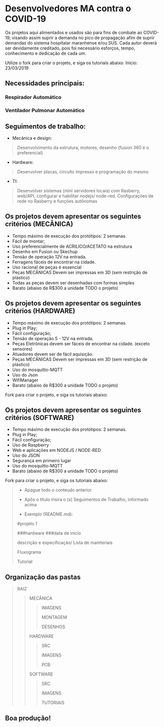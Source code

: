 # Desenvolvedores MA contra o COVID-19


Os projetos aqui alimentados e usados são para fins de combate ao COVID-19, visando assim suprir a demanda no pico de propagação afim de suprir demandas do sistema hospitalar maranhense e/ou SUS.
Cada autor deverá ser devidamente creditado, pois foi necessário esforços, tempo, conhecimento e dedicação de cada um.

Utilize o fork para criar o projeto, e siga os tutoriais abaixo:
Inicio: 23/03/2019

## Necessidades principais:

### Respirador Automático

### Ventilador Pulmonar Automático

## Seguimentos de trabalho:

- Mecânica e design: 

> Desenvolvimento da estrutura, motores, desenho (fusion 360 é o preferencial)

- Hardware: 

> Desenvolver placas, circuito impresso e programação do mesmo

- TI:

> Desenvolver sistemas (mini servidores locais) com Rasberry, web/API, configurar e habilitar nodejs/ node-red. Configurações de rede no Rasberry e funções autônomas

## Os projetos devem apresentar os seguintes critérios (MECÂNICA)

- Tempo máximo de execução dos protótipos: 2 semanas.
- Fácil de montar;
- Uso preferencialmente de ACRILICO/ACETATO na estrutura
- Desenho em Fusion ou Skechup
- Tensão de operação 12V na entrada.
- Ferragens fáceis de encontrar na cidade.
- Uso racional de peças é essencial
- Peças MECÂNICAS Devem ser impressas em 3D (sem restrição de plástico)
- Todas as peças devem ser desenhadas com formas simples
- Barato (abaixo de R$300 a unidade TODO o projeto)

## Os projetos devem apresentar os seguintes critérios (HARDWARE)

- Tempo máximo de execução dos protótipos: 2 semanas.
- Plug in Play;
- Fácil configuração;
- Tensão de operação 5 - 12V na entrada.
- Peças Eletrônicas devem ser fáceis de encontrar na cidade. (exceto sensores)
- Atuadores devem ser de fácil aquisição.
- Peças MECÂNICAS Devem ser impressas em 3D (sem restrição de plástico)
- Uso do mosquitto-MQTT
- Uso do Json
- WifiManager
- Barato (abaixo de R$300  a unidade TODO o projeto)

Fork para criar o projeto, e siga os tutoriais abaixo:

## Os projetos devem apresentar os seguintes critérios (SOFTWARE)

- Tempo máximo de execução dos protótipos: 2 semanas.
- Plug in Play;
- Fácil configuração;
- Uso de Raspberry
- Web e aplicações em NODEJS / NODE-RED
- Uso do JSON
- Segurança em primeiro lugar
- Uso do mosquitto-MQTT
- Barato (abaixo de R$300  a unidade TODO o projeto)

Fork para criar o projeto, e siga os tutoriais abaixo:

> - Apague todo o conteudo anterior
> - Apôs o título insira o (s)  Seguimentos de Trabalho, informado acima
>
> - Exemplo (README.md):
>
> #projeto 1
>
> ###hardware ###data de inicio
>
> descrição e especificação/ Lista de mamteriais
> 
> Fluxograma
> 
> Tutorial
## Organização das pastas
>RAIZ
>>MECÂNICA
>>>IMAGENS
>>>
>>>MONTAGEM
>>>
>>>DESENHOS
>>>
>>HARDWARE
>>>SRC
>>>
>>>IMAGENS
>>>
>>>PCB
>>>
>>SOFTWARE
>>>SRC
>>>
>>>IMAGENS
>>>
>>>TUTORIAIS

## Boa produção!